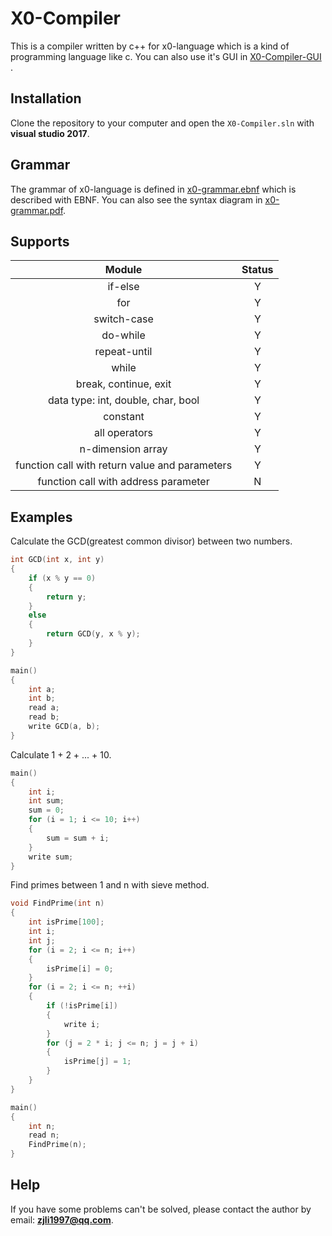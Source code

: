 # X0-Compiler
This is a compiler written by c++ for x0-language which is a kind of programming language like c. You can also use it's GUI in [X0-Compiler-GUI](https://github.com/GooCoder/X0-Compiler-GUI) .

## Installation

Clone the repository to your computer and open the `X0-Compiler.sln` with **visual studio 2017**.

## Grammar

The grammar of x0-language is defined in [x0-grammar.ebnf](https://github.com/GooCoder/X0-Compiler/blob/master/X0-Compiler/x0-grammar/x0-grammar.ebnf) which is described with EBNF. You can also see the syntax diagram in [x0-grammar.pdf](https://github.com/GooCoder/X0-Compiler/blob/master/X0-Compiler/x0-grammar/x0-grammar.pdf).

## Supports

|                     Module                     | Status |
| :--------------------------------------------: | :----: |
|                    if-else                     |   Y    |
|                      for                       |   Y    |
|                  switch-case                   |   Y    |
|                    do-while                    |   Y    |
|                  repeat-until                  |   Y    |
|                     while                      |   Y    |
|             break, continue, exit              |   Y    |
|       data type: int, double, char, bool       |   Y    |
|                    constant                    |   Y    |
|                 all operators                  |   Y    |
|               n-dimension array                |   Y    |
| function call with return value and parameters |   Y    |
|      function call with address parameter      |   N    |

## Examples

Calculate the GCD(greatest common divisor) between two numbers.

```c++
int GCD(int x, int y)
{
	if (x % y == 0)
	{
		return y;
	}
	else
	{
		return GCD(y, x % y);
	}
}

main()
{
	int a;
	int b;
	read a;
	read b;
	write GCD(a, b);
}
```

Calculate 1 + 2 + ... + 10.

```c++
main()
{
	int i;
	int sum;
	sum = 0;
	for (i = 1; i <= 10; i++)
	{
		sum = sum + i;
	}
	write sum;
}
```

Find primes between 1 and n with sieve method.

```c++
void FindPrime(int n)
{
	int isPrime[100];
	int i;
	int j;
	for (i = 2; i <= n; i++)
	{
		isPrime[i] = 0;
	}
	for (i = 2; i <= n; ++i)
	{
  		if (!isPrime[i])
  		{
			write i;
  		}
  		for (j = 2 * i; j <= n; j = j + i)
  		{
			isPrime[j] = 1;
  		}
	}
}

main()
{
	int n;
	read n;
	FindPrime(n);
}
```
## Help

If you have some problems can't be solved, please contact the author by email: **zjli1997@qq.com**.
